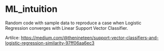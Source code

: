 # ML_intuition
Random code with sample data to reproduce a case when Logistic Regression converges with Linear Support Vector Classifier. 

Artilce: https://medium.com/@thenineteen/support-vector-classifiers-and-logistic-regression-similarity-97ff06aa6ec3

